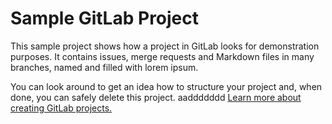# Sample GitLab Project

This sample project shows how a project in GitLab looks for demonstration purposes. It contains issues, merge requests and Markdown files in many branches,
named and filled with lorem ipsum.

You can look around to get an idea how to structure your project and, when done, you can safely delete this project.
aaddddddd
[Learn more about creating GitLab projects.](https://docs.gitlab.com/ee/gitlab-basics/create-project.html)
